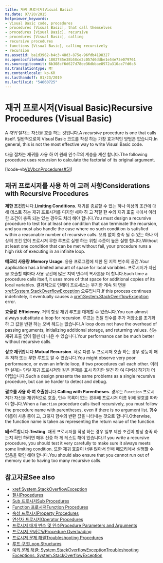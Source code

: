 ```yaml
---
title: 재귀 프로시저(Visual Basic)
ms.date: 07/20/2015
helpviewer_keywords:
- Visual Basic code, procedures
- procedures [Visual Basic], that call themselves
- procedures [Visual Basic], recursive
- procedures [Visual Basic], calling
- recursive procedures
- functions [Visual Basic], calling recursively
- recursion
ms.assetid: ba1d3962-b4c3-48d3-875e-96fdb4198327
ms.openlocfilehash: 1802785e38b58ce2c057d6ddbe1e54e73e079761
ms.sourcegitcommit: 6b308cf6d627d78ee36dbbae8972a310ac7fd6c8
ms.translationtype: MT
ms.contentlocale: ko-KR
ms.lasthandoff: 01/23/2019
ms.locfileid: "54660725"
---
```

# <a name="recursive-procedures-visual-basic"></a><span data-ttu-id="ada56-102">재귀 프로시저(Visual Basic)</span><span class="sxs-lookup"><span data-stu-id="ada56-102">Recursive Procedures (Visual Basic)</span></span>
<span data-ttu-id="ada56-103">A *재귀* 절차는 자신을 호출 하는 것입니다.</span><span class="sxs-lookup"><span data-stu-id="ada56-103">A *recursive* procedure is one that calls itself.</span></span> <span data-ttu-id="ada56-104">일반적으로이 Visual Basic 코드를 작성 하는 가장 효과적인 방법은 없습니다.</span><span class="sxs-lookup"><span data-stu-id="ada56-104">In general, this is not the most effective way to write Visual Basic code.</span></span>  
  
 <span data-ttu-id="ada56-105">다음 절차는 재귀를 사용 하 여 원래 인수로의 계승을 계산 합니다.</span><span class="sxs-lookup"><span data-stu-id="ada56-105">The following procedure uses recursion to calculate the factorial of its original argument.</span></span>  
  
 [!code-vb[VbVbcnProcedures#51](./codesnippet/VisualBasic/recursive-procedures_1.vb)]  
  
## <a name="considerations-with-recursive-procedures"></a><span data-ttu-id="ada56-106">재귀 프로시저를 사용 하 여 고려 사항</span><span class="sxs-lookup"><span data-stu-id="ada56-106">Considerations with Recursive Procedures</span></span>  
 <span data-ttu-id="ada56-107">**제한 조건**합니다.</span><span class="sxs-lookup"><span data-stu-id="ada56-107">**Limiting Conditions**.</span></span> <span data-ttu-id="ada56-108">재귀를 종료할 수 있는 하나 이상의 조건에 대해 테스트 하는 재귀 프로시저를 디자인 해야 하 고 적절 한 수의 재귀 호출 내에서 이러한 조건이 충족 되는 있는 경우도 처리 해야 합니다.</span><span class="sxs-lookup"><span data-stu-id="ada56-108">You must design a recursive procedure to test for at least one condition that can terminate the recursion, and you must also handle the case where no such condition is satisfied within a reasonable number of recursive calls.</span></span> <span data-ttu-id="ada56-109">오류 없이 충족 될 수 있는 하나 이상의 조건 없이 프로시저 무한 루프로 실행 하는 위험 수준이 높은 실행 합니다.</span><span class="sxs-lookup"><span data-stu-id="ada56-109">Without at least one condition that can be met without fail, your procedure runs a high risk of executing in an infinite loop.</span></span>  
  
 <span data-ttu-id="ada56-110">**메모리 사용량**.</span><span class="sxs-lookup"><span data-stu-id="ada56-110">**Memory Usage**.</span></span> <span data-ttu-id="ada56-111">응용 프로그램에 제한 된 지역 변수의 공간.</span><span class="sxs-lookup"><span data-stu-id="ada56-111">Your application has a limited amount of space for local variables.</span></span> <span data-ttu-id="ada56-112">프로시저가 자신을 호출할 때마다 사용 공간에 많은 지역 변수의 복사본을 더 합니다.</span><span class="sxs-lookup"><span data-stu-id="ada56-112">Each time a procedure calls itself, it uses more of that space for additional copies of its local variables.</span></span> <span data-ttu-id="ada56-113">결과적으로 인해이 프로세스는 무기한 계속 되 면을 <xref:System.StackOverflowException> 오류입니다.</span><span class="sxs-lookup"><span data-stu-id="ada56-113">If this process continues indefinitely, it eventually causes a <xref:System.StackOverflowException> error.</span></span>  
  
 <span data-ttu-id="ada56-114">**효율성**-</span><span class="sxs-lookup"><span data-stu-id="ada56-114">**Efficiency**.</span></span> <span data-ttu-id="ada56-115">거의 항상 재귀 루프를 대체할 수 있습니다.</span><span class="sxs-lookup"><span data-stu-id="ada56-115">You can almost always substitute a loop for recursion.</span></span> <span data-ttu-id="ada56-116">루프는 전달 인수를 추가 저장소를 초기화 하 고 값을 반환 하는 오버 헤드는 없습니다.</span><span class="sxs-lookup"><span data-stu-id="ada56-116">A loop does not have the overhead of passing arguments, initializing additional storage, and returning values.</span></span> <span data-ttu-id="ada56-117">성능 재귀 호출 없이 훨씬 더 나은 수 있습니다.</span><span class="sxs-lookup"><span data-stu-id="ada56-117">Your performance can be much better without recursive calls.</span></span>  
  
 <span data-ttu-id="ada56-118">**상호 재귀**합니다.</span><span class="sxs-lookup"><span data-stu-id="ada56-118">**Mutual Recursion**.</span></span> <span data-ttu-id="ada56-119">서로 다른 두 프로시저 호출 하는 경우 성능이 매우 저하 또는 무한 루프도 알 수 있습니다.</span><span class="sxs-lookup"><span data-stu-id="ada56-119">You might observe very poor performance, or even an infinite loop, if two procedures call each other.</span></span> <span data-ttu-id="ada56-120">이러한 설계는 단일 재귀 프로시저와 같은 문제를 표시 하지만 발견 하 여 디버깅 하기가 더 어렵습니다.</span><span class="sxs-lookup"><span data-stu-id="ada56-120">Such a design presents the same problems as a single recursive procedure, but can be harder to detect and debug.</span></span>  
  
 <span data-ttu-id="ada56-121">**괄호를 사용 하 여 호출**합니다.</span><span class="sxs-lookup"><span data-stu-id="ada56-121">**Calling with Parentheses**.</span></span> <span data-ttu-id="ada56-122">경우는 `Function` 프로시저가 자신을 재귀적으로 호출, 인수 목록이 없는 경우에 프로시저 이름 뒤에 괄호를 따라야 합니다.</span><span class="sxs-lookup"><span data-stu-id="ada56-122">When a `Function` procedure calls itself recursively, you must follow the procedure name with parentheses, even if there is no argument list.</span></span> <span data-ttu-id="ada56-123">함수 이름이 사용 중이 고, 그렇지 함수의 반환 값을 나타내는 것으로 합니다.</span><span class="sxs-lookup"><span data-stu-id="ada56-123">Otherwise, the function name is taken as representing the return value of the function.</span></span>  
  
 <span data-ttu-id="ada56-124">**테스트**합니다.</span><span class="sxs-lookup"><span data-stu-id="ada56-124">**Testing**.</span></span> <span data-ttu-id="ada56-125">재귀 프로시저를 작성 하는 경우 일부 제한 조건이 항상 충족 하는지 확인 하려면 매우 신중 하 게 테스트 해야 있습니다.</span><span class="sxs-lookup"><span data-stu-id="ada56-125">If you write a recursive procedure, you should test it very carefully to make sure it always meets some limiting condition.</span></span> <span data-ttu-id="ada56-126">또한 재귀 호출이 너무 많아서 인해 메모리에서 실행할 수 없음을 확인 해야 합니다.</span><span class="sxs-lookup"><span data-stu-id="ada56-126">You should also ensure that you cannot run out of memory due to having too many recursive calls.</span></span>  
  
## <a name="see-also"></a><span data-ttu-id="ada56-127">참고자료</span><span class="sxs-lookup"><span data-stu-id="ada56-127">See also</span></span>
- <xref:System.StackOverflowException>
- [<span data-ttu-id="ada56-128">절차</span><span class="sxs-lookup"><span data-stu-id="ada56-128">Procedures</span></span>](./index.md)
- [<span data-ttu-id="ada56-129">Sub 프로시저</span><span class="sxs-lookup"><span data-stu-id="ada56-129">Sub Procedures</span></span>](./sub-procedures.md)
- [<span data-ttu-id="ada56-130">Function 프로시저</span><span class="sxs-lookup"><span data-stu-id="ada56-130">Function Procedures</span></span>](./function-procedures.md)
- [<span data-ttu-id="ada56-131">속성 프로시저</span><span class="sxs-lookup"><span data-stu-id="ada56-131">Property Procedures</span></span>](./property-procedures.md)
- [<span data-ttu-id="ada56-132">연산자 프로시저</span><span class="sxs-lookup"><span data-stu-id="ada56-132">Operator Procedures</span></span>](./operator-procedures.md)
- [<span data-ttu-id="ada56-133">프로시저 매개 변수 및 인수</span><span class="sxs-lookup"><span data-stu-id="ada56-133">Procedure Parameters and Arguments</span></span>](./procedure-parameters-and-arguments.md)
- [<span data-ttu-id="ada56-134">프로시저 오버로딩</span><span class="sxs-lookup"><span data-stu-id="ada56-134">Procedure Overloading</span></span>](./procedure-overloading.md)
- [<span data-ttu-id="ada56-135">프로시저 문제 해결</span><span class="sxs-lookup"><span data-stu-id="ada56-135">Troubleshooting Procedures</span></span>](./troubleshooting-procedures.md)
- [<span data-ttu-id="ada56-136">루프 구조</span><span class="sxs-lookup"><span data-stu-id="ada56-136">Loop Structures</span></span>](../../../../visual-basic/programming-guide/language-features/control-flow/loop-structures.md)
- [<span data-ttu-id="ada56-137">예외 문제 해결: System.StackOverflowException</span><span class="sxs-lookup"><span data-stu-id="ada56-137">Troubleshooting Exceptions: System.StackOverflowException</span></span>](https://msdn.microsoft.com/library/51b71217-c507-4f5b-bc35-0236180d7968)

